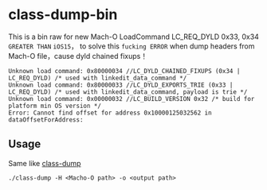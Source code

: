 # class-dump-bin
This is a bin raw for new Mach-O LoadCommand LC_REQ_DYLD 0x33, 0x34 `GREATER THAN` `iOS15`，
to solve this `fucking ERROR` when dump headers from Mach-O file，cause dyld chained fixups！
```
Unknown load command: 0x80000034 //LC_DYLD_CHAINED_FIXUPS (0x34 | LC_REQ_DYLD) /* used with linkedit_data_command */
Unknown load command: 0x80000033 //LC_DYLD_EXPORTS_TRIE (0x33 | LC_REQ_DYLD) /* used with linkedit_data_command, payload is trie */
Unknown load command: 0x00000032 //LC_BUILD_VERSION 0x32 /* build for platform min OS version */
Error: Cannot find offset for address 0x10000125032562 in dataOffsetForAddress:
```
## Usage
Same like [class-dump](https://github.com/nygard/class-dump)
```
./class-dump -H <Macho-O path> -o <output path>
```
